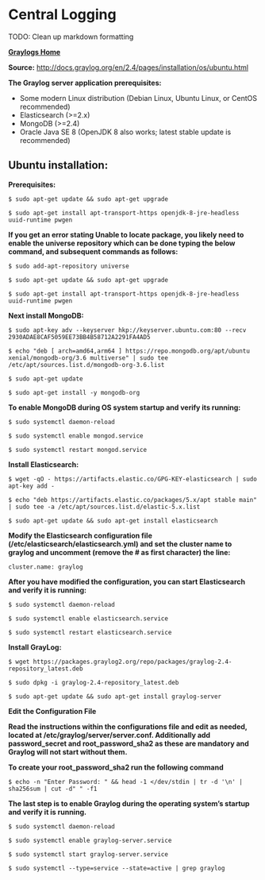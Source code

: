# **Central Logging**

TODO: Clean up markdown formatting

[**Graylogs Home**](../README.md)

**Source:** http://docs.graylog.org/en/2.4/pages/installation/os/ubuntu.html

 **The Graylog server application prerequisites:**
* Some modern Linux distribution (Debian Linux, Ubuntu Linux, or CentOS recommended)
* Elasticsearch (>=2.x)
* MongoDB (>=2.4)
* Oracle Java SE 8 (OpenJDK 8 also works; latest stable update is recommended)

## **Ubuntu installation:**

**Prerequisites:**

	$ sudo apt-get update && sudo apt-get upgrade

	$ sudo apt-get install apt-transport-https openjdk-8-jre-headless uuid-runtime pwgen

**If you get an error stating Unable to locate package, you likely need to enable the universe repository which can be done typing the below command, and subsequent commands as follows:**

	$ sudo add-apt-repository universe

	$ sudo apt-get update && sudo apt-get upgrade

	$ sudo apt-get install apt-transport-https openjdk-8-jre-headless uuid-runtime pwgen

**Next install MongoDB:**

	$ sudo apt-key adv --keyserver hkp://keyserver.ubuntu.com:80 --recv 2930ADAE8CAF5059EE73BB4B58712A2291FA4AD5

	$ echo "deb [ arch=amd64,arm64 ] https://repo.mongodb.org/apt/ubuntu xenial/mongodb-org/3.6 multiverse" | sudo tee /etc/apt/sources.list.d/mongodb-org-3.6.list

	$ sudo apt-get update

	$ sudo apt-get install -y mongodb-org


**To enable MongoDB during OS system startup and verify its running:**

	$ sudo systemctl daemon-reload

	$ sudo systemctl enable mongod.service

	$ sudo systemctl restart mongod.service


**Install Elasticsearch:**

	$ wget -qO - https://artifacts.elastic.co/GPG-KEY-elasticsearch | sudo apt-key add -

	$ echo "deb https://artifacts.elastic.co/packages/5.x/apt stable main" | sudo tee -a /etc/apt/sources.list.d/elastic-5.x.list

	$ sudo apt-get update && sudo apt-get install elasticsearch

**Modify the Elasticsearch configuration file (/etc/elasticsearch/elasticsearch.yml) and set the cluster name to graylog and uncomment (remove the # as first character) the line:**

	cluster.name: graylog

**After you have modified the configuration, you can start Elasticsearch and verify it is running:**

	$ sudo systemctl daemon-reload

	$ sudo systemctl enable elasticsearch.service

	$ sudo systemctl restart elasticsearch.service


**Install GrayLog:**

	$ wget https://packages.graylog2.org/repo/packages/graylog-2.4-repository_latest.deb

	$ sudo dpkg -i graylog-2.4-repository_latest.deb

	$ sudo apt-get update && sudo apt-get install graylog-server

**Edit the Configuration File**

**Read the instructions within the configurations file and edit as needed, located at /etc/graylog/server/server.conf. Additionally add password_secret and root_password_sha2 as these are mandatory and Graylog will not start without them.**

**To create your root_password_sha2 run the following command**

	$ echo -n "Enter Password: " && head -1 </dev/stdin | tr -d '\n' | sha256sum | cut -d" " -f1

**The last step is to enable Graylog during the operating system’s startup and verify it is running.**

	$ sudo systemctl daemon-reload

	$ sudo systemctl enable graylog-server.service

	$ sudo systemctl start graylog-server.service

	$ sudo systemctl --type=service --state=active | grep graylog



